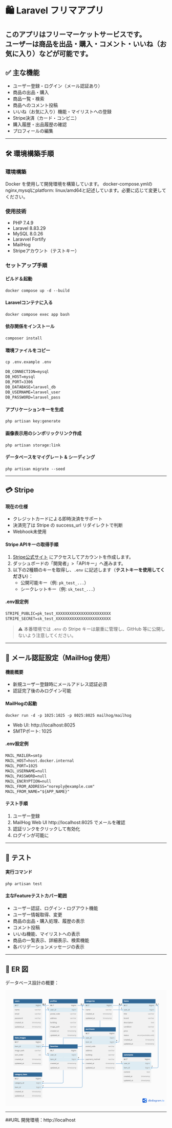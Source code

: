 # 🛍 Laravel フリマアプリ

このアプリはフリーマーケットサービスです。  
ユーザーは商品を出品・購入・コメント・いいね（お気に入り）などが可能です。
---
## ✅ 主な機能

- ユーザー登録・ログイン（メール認証あり）
- 商品の出品・購入
- 商品一覧・検索
- 商品へのコメント投稿
- いいね（お気に入り）機能・マイリストへの登録
- Stripe決済（カード・コンビニ）
- 購入履歴・出品履歴の確認
- プロフィールの編集

---

## 🛠 環境構築手順
### 環境構築

Docker を使用して開発環境を構築しています。
docker-compose.ymlのnginx,mysqlにplatform: linux/amd64と記述しています。必要に応じて変更してください。

### 使用技術
- PHP 7.4.9 
- Laravel 8.83.29 
- MySQL 8.0.26 
- Laravvel Fortify
- MailHog
- Stripeアカウント（テストキー）

### セットアップ手順

#### ビルド＆起動
```
docker compose up -d --build
```

#### Laravelコンテナに入る
```
docker compose exec app bash
```

#### 依存関係をインストール
```
composer install
```

#### 環境ファイルをコピー
```
cp .env.example .env
```
```
DB_CONNECTION=mysql
DB_HOST=mysql
DB_PORT=3306
DB_DATABASE=laravel_db
DB_USERNAME=laravel_user
DB_PASSWORD=laravel_pass
```
#### アプリケーションキーを生成
```
php artisan key:generate
```
#### 画像表示用のシンボリックリンク作成
```
php artisan storage:link
```
#### データベースをマイグレート & シーディング
```
php artisan migrate --seed
```
---
## 💳 Stripe
#### 現在の仕様
- クレジットカードによる即時決済をサポート
- 決済完了は Stripe の success_url リダイレクトで判断
- Webhook未使用
#### Stripe APIキーの取得手順
1. [Stripe公式サイト](https://dashboard.stripe.com/register) にアクセスしてアカウントを作成します。
2. ダッシュボードの「開発者」>「APIキー」へ進みます。
3. 以下の2種類のキーを取得し、`.env` に記述します（**テストキーを使用してください**）：
    - 公開可能キー（例: `pk_test_...`）
    - シークレットキー（例: `sk_test_...`）
#### .env設定例
 ```
STRIPE_PUBLIC=pk_test_XXXXXXXXXXXXXXXXXXXXXXXX
STRIPE_SECRET=sk_test_XXXXXXXXXXXXXXXXXXXXXXXX
```
> ⚠️ 本番環境では `.env` の Stripe キーは厳重に管理し、GitHub 等に公開しないよう注意してください。
---
## 📧 メール認証設定（MailHog 使用）
#### 機能概要
- 新規ユーザー登録時にメールアドレス認証必須
- 認証完了後のみログイン可能
#### MailHogの起動
```
docker run -d -p 1025:1025 -p 8025:8025 mailhog/mailhog
```
- Web UI: http://localhost:8025
- SMTPポート: 1025
#### .env設定例
```
MAIL_MAILER=smtp
MAIL_HOST=host.docker.internal
MAIL_PORT=1025
MAIL_USERNAME=null
MAIL_PASSWORD=null
MAIL_ENCRYPTION=null
MAIL_FROM_ADDRESS="noreply@example.com"
MAIL_FROM_NAME="${APP_NAME}"
```
#### テスト手順
1.	ユーザー登録
2.	MailHog Web UI http://localhost:8025 でメールを確認
3.	認証リンクをクリックして有効化
4.	ログインが可能に
---
## 🧪 テスト
#### 実行コマンド
```
php artisan test
```
#### 主なFeatureテストカバー範囲
-	ユーザー認証、ログイン・ログアウト機能
-	ユーザー情報取得、変更
-	商品の出品・購入処理、履歴の表示
-	コメント投稿
-	いいね機能、マイリストへの表示
-	商品の一覧表示、詳細表示、検索機能
-	各バリデーションメッセージの表示
 ---
## 📸 ER 図

データベース設計の概要：

![ER図](docs/er-diagram.png)

---
##URL
開発環境：http://localhost

